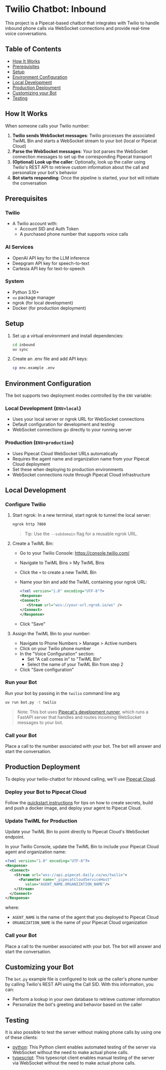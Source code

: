 # Twilio Chatbot: Inbound

This project is a Pipecat-based chatbot that integrates with Twilio to handle inbound phone calls via WebSocket connections and provide real-time voice conversations.

## Table of Contents

- [How It Works](#how-it-works)
- [Prerequisites](#prerequisites)
- [Setup](#setup)
- [Environment Configuration](#environment-configuration)
- [Local Development](#local-development)
- [Production Deployment](#production-deployment)
- [Customizing your Bot](#customizing-your-bot)
- [Testing](#testing)

## How It Works

When someone calls your Twilio number:

1. **Twilio sends WebSocket messages**: Twilio processes the associated TwiML Bin and starts a WebSocket stream to your bot (local or Pipecat Cloud)
2. **Parse the WebSocket messages**: Your bot parses the WebSocket connection messages to set up the corresponding Pipecat transport
3. **(Optional) Look up the caller**: Optionally, look up the caller using Twilio's REST API to retrieve custom information about the call and personalize your bot's behavior
4. **Bot starts responding**: Once the pipeline is started, your bot will initiate the conversation

## Prerequisites

### Twilio

- A Twilio account with:
  - Account SID and Auth Token
  - A purchased phone number that supports voice calls

### AI Services

- OpenAI API key for the LLM inference
- Deepgram API key for speech-to-text
- Cartesia API key for text-to-speech

### System

- Python 3.10+
- `uv` package manager
- ngrok (for local development)
- Docker (for production deployment)

## Setup

1. Set up a virtual environment and install dependencies:

   ```sh
   cd inbound
   uv sync
   ```

2. Create an .env file and add API keys:

   ```sh
   cp env.example .env
   ```

## Environment Configuration

The bot supports two deployment modes controlled by the `ENV` variable:

### Local Development (`ENV=local`)

- Uses your local server or ngrok URL for WebSocket connections
- Default configuration for development and testing
- WebSocket connections go directly to your running server

### Production (`ENV=production`)

- Uses Pipecat Cloud WebSocket URLs automatically
- Requires the agent name and organization name from your Pipecat Cloud deployment
- Set these when deploying to production environments
- WebSocket connections route through Pipecat Cloud infrastructure

## Local Development

### Configure Twilio

1. Start ngrok:
   In a new terminal, start ngrok to tunnel the local server:

   ```sh
   ngrok http 7860
   ```

   > Tip: Use the `--subdomain` flag for a reusable ngrok URL.

2. Create a TwiML Bin:

   - Go to your Twilio Console: https://console.twilio.com/
   - Navigate to TwiML Bins > My TwiML Bins
   - Click the `+` to create a new TwiML Bin
   - Name your bin and add the TwiML containing your ngrok URL:

     ```xml
     <?xml version="1.0" encoding="UTF-8"?>
     <Response>
     <Connect>
        <Stream url="wss://your-url.ngrok.io/ws" />
     </Connect>
     </Response>
     ```

   - Click "Save"

3. Assign the TwiML Bin to your number:

   - Navigate to Phone Numbers > Manage > Active numbers
   - Click on your Twilio phone number
   - In the "Voice Configuration" section:
     - Set "A call comes in" to "TwiML Bin"
     - Select the name of your TwiML Bin from step 2
   - Click "Save configuration"

### Run your Bot

Run your bot by passing in the `twilio` command line arg

```bash
uv run bot.py -t twilio
```

> Note: This bot uses [Pipecat's development runner](https://docs.pipecat.ai/server/utilities/runner/guide), which runs a FastAPI server that handles and routes incoming WebSocket messages to your bot.

### Call your Bot

Place a call to the number associated with your bot. The bot will answer and start the conversation.

## Production Deployment

To deploy your twilio-chatbot for inbound calling, we'll use [Pipecat Cloud](https://pipecat.daily.co/).

### Deploy your Bot to Pipecat Cloud

Follow the [quickstart instructions](https://docs.pipecat.ai/getting-started/quickstart#step-2%3A-deploy-to-production) for tips on how to create secrets, build and push a docker image, and deploy your agent to Pipecat Cloud.

### Update TwiML for Production

Update your TwiML Bin to point directly to Pipecat Cloud's WebSocket endpoint.

In your Twilio Console, update the TwiML Bin to include your Pipecat Cloud agent and organization name:

```xml
<?xml version="1.0" encoding="UTF-8"?>
<Response>
  <Connect>
    <Stream url="wss://api.pipecat.daily.co/ws/twilio">
      <Parameter name="_pipecatCloudServiceHost"
         value="AGENT_NAME.ORGANIZATION_NAME"/>
    </Stream>
  </Connect>
</Response>
```

where:

- `AGENT_NAME` is the name of the agent that you deployed to Pipecat Cloud
- `ORGANIZATION_NAME` is the name of your Pipecat Cloud organization

### Call your Bot

Place a call to the number associated with your bot. The bot will answer and start the conversation.

## Customizing your Bot

The `bot.py` example file is configured to look up the caller's phone number by calling Twilio's REST API using the Call SID. With this information, you can:

- Perform a lookup in your own database to retrieve customer information
- Personalize the bot's greeting and behavior based on the caller

## Testing

It is also possible to test the server without making phone calls by using one of these clients:

- [python](client/python/README.md): This Python client enables automated testing of the server via WebSocket without the need to make actual phone calls.
- [typescript](client/typescript/README.md): This typescript client enables manual testing of the server via WebSocket without the need to make actual phone calls.
